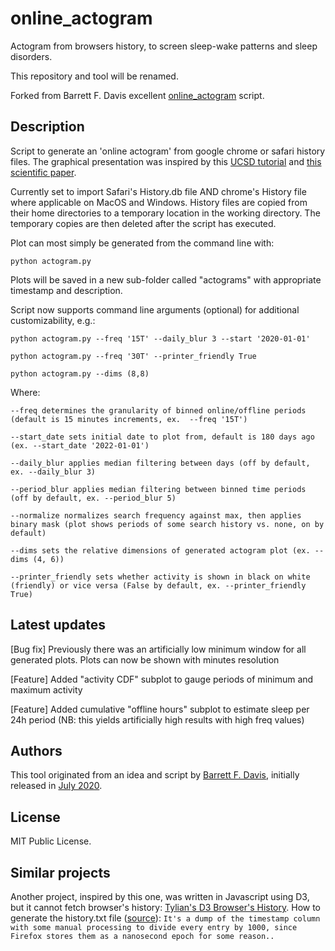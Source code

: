 # online_actogram
Actogram from browsers history, to screen sleep-wake patterns and sleep disorders.

This repository and tool will be renamed.

Forked from Barrett F. Davis excellent [online_actogram](https://github.com/barrettfdavis/online_actogram) script.

## Description
Script to generate an 'online actogram' from google chrome or safari history files. The graphical presentation was inspired by this [UCSD tutorial](https://ccb.ucsd.edu/the-bioclock-studio/education-resources/basics/part2.html) and [this scientific paper](https://doi.org/10.1186/1741-7007-8-93).

Currently set to import Safari's History.db file AND chrome's History file where applicable on MacOS and Windows. History files are copied from their home directories to a temporary location in the working directory. The temporary copies are then deleted after the script has executed. 

Plot can most simply be generated from the command line with:

```python actogram.py```


Plots will be saved in a new sub-folder called "actograms" with appropriate timestamp and description. 


Script now supports command line arguments (optional) for additional customizability, e.g.: 

```python actogram.py --freq '15T' --daily_blur 3 --start '2020-01-01' ```

```python actogram.py --freq '30T' --printer_friendly True```

```python actogram.py --dims (8,8)```

Where: 

```
--freq determines the granularity of binned online/offline periods (default is 15 minutes increments, ex.  --freq '15T')

--start_date sets initial date to plot from, default is 180 days ago (ex. --start_date '2022-01-01')

--daily_blur applies median filtering between days (off by default, ex. --daily_blur 3)  

--period_blur applies median filtering between binned time periods (off by default, ex. --period_blur 5)

--normalize normalizes search frequency against max, then applies binary mask (plot shows periods of some search history vs. none, on by default)

--dims sets the relative dimensions of generated actogram plot (ex. --dims (4, 6))

--printer_friendly sets whether activity is shown in black on white (friendly) or vice versa (False by default, ex. --printer_friendly True)
```

## Latest updates

[Bug fix] Previously there was an artificially low minimum window for all generated plots. Plots can now be shown with minutes resolution 

[Feature] Added "activity CDF" subplot to gauge periods of minimum and maximum activity 

[Feature] Added cumulative "offline hours" subplot to estimate sleep per 24h period (NB: this yields artificially high results with high freq values)

## Authors

This tool originated from an idea and script by [Barrett F. Davis](https://github.com/barrettfdavis/online_actogram), initially released in [July 2020](https://web.archive.org/web/20221127100155/https://www.reddit.com/r/N24/comments/hxve2w/dont_delete_your_browser_history/).

## License

MIT Public License.

## Similar projects

Another project, inspired by this one, was written in Javascript using D3, but it cannot fetch browser's history: [Tylian's D3 Browser's History](https://web.archive.org/web/20221207124930/https://tylian.net/d3/history.html).
How to generate the history.txt file ([source](https://www.reddit.com/r/N24/comments/hxve2w/comment/g30ve2y/?utm_source=share&utm_medium=web2x&context=3)): ```It's a dump of the timestamp column with some manual processing to divide every entry by 1000, since Firefox stores them as a nanosecond epoch for some reason..```
